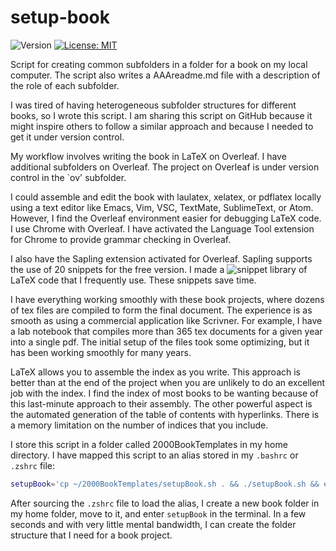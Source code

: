 # setup-book

![Version](https://img.shields.io/static/v1?label=setup-book&message=0.1&color=brightcolor)
[![License: MIT](https://img.shields.io/badge/License-MIT-blue.svg)](https://opensource.org/licenses/MIT)


Script for creating common subfolders in a folder for a book on my local computer. The script also writes a AAAreadme.md file with a description of the role of each subfolder.

I was tired of having heterogeneous subfolder structures for different books, so I wrote this script. I am sharing this script on GitHub because it might inspire others to follow a similar approach and because I needed to get it under version control.

My workflow involves writing the book in LaTeX on Overleaf. I have additional subfolders on Overleaf. The project on Overleaf is under version control in the `ov' subfolder.

I could assemble and edit the book with laulatex, xelatex, or pdflatex locally using a text editor like  Emacs, Vim, VSC, TextMate, SublimeText, or Atom. However, I find the Overleaf environment easier for debugging LaTeX code. I use Chrome with Overleaf. I have activated the Language Tool extension for Chrome to provide grammar checking in Overleaf. 

I also have the Sapling extension activated for Overleaf. Sapling supports the use of 20 snippets for the free version. I made a ![snippet library](https://github.com/MooersLab/LaTeXsnippetsInWebpages) of LaTeX code that I frequently use. These snippets save time.

I have everything working smoothly with these book projects, where dozens of tex files are compiled to form the final document. The experience is as smooth as using a commercial application like Scrivner. For example, I have a lab notebook that compiles more than 365 tex documents for a given year into a single pdf.  The initial setup of the files took some optimizing, but it has been working smoothly for many years. 

LaTeX allows you to assemble the index as you write. This approach is better than at the end of the project when you are unlikely to do an excellent job with the index. I find the index of most books to be wanting because of this last-minute approach to their assembly. The other powerful aspect is the automated generation of the table of contents with hyperlinks. There is a memory limitation on the number of indices that you include.

I store this script in a folder called 2000BookTemplates in my home directory.
I have mapped this script to an alias stored in my `.bashrc` or `.zshrc` file: 
```bash
setupBook='cp ~/2000BookTemplates/setupBook.sh . && ./setupBook.sh && echo "Now write the book!"'
```
After sourcing the `.zshrc` file to load the alias, I create a new book folder in my home folder, move to it, and enter `setupBook` in the terminal.
In a few seconds and with very little mental bandwidth, I can create the folder structure that I need for a book project.


